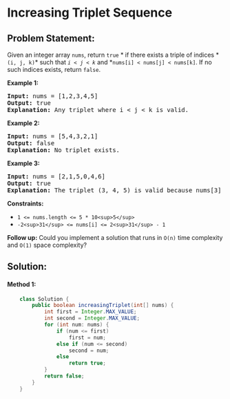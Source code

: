 # Increasing Triplet Sequence

## Problem Statement:

Given an integer array `nums`, return `true` * if there exists a triple of indices * `(i, j, k)`* such that *`i < j < k`* and *`nums[i] < nums[j] < nums[k]`. If no such indices exists, return `false`.

**Example 1:**

<pre><strong>Input:</strong> nums = [1,2,3,4,5]
<strong>Output:</strong> true
<strong>Explanation:</strong> Any triplet where i < j < k is valid.
</pre>

**Example 2:**

<pre><strong>Input:</strong> nums = [5,4,3,2,1]
<strong>Output:</strong> false
<strong>Explanation:</strong> No triplet exists.
</pre>

**Example 3:**

<pre><strong>Input:</strong> nums = [2,1,5,0,4,6]
<strong>Output:</strong> true
<strong>Explanation:</strong> The triplet (3, 4, 5) is valid because nums[3] == 0 < nums[4] == 4 < nums[5] == 6.
</pre>

**Constraints:**

* `1 <= nums.length <= 5 * 10<sup>5</sup>`
* `-2<sup>31</sup> <= nums[i] <= 2<sup>31</sup> - 1`

**Follow up:** Could you implement a solution that runs in `O(n)` time complexity and `O(1)` space complexity?

## Solution:

#### Method 1:

```java
    class Solution {
        public boolean increasingTriplet(int[] nums) {
            int first = Integer.MAX_VALUE;
            int second = Integer.MAX_VALUE;
            for (int num: nums) {
                if (num <= first)
                    first = num;
                else if (num <= second)
                    second = num;
                else
                    return true;
            }
            return false;
        }
    }
```
